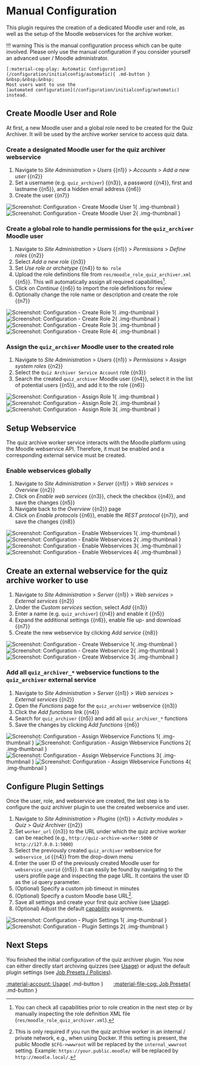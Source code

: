 # Manual Configuration

This plugin requires the creation of a dedicated Moodle user and role, as well
as the setup of the Moodle webservices for the archive worker.

!!! warning
    This is the manual configuration process which can be quite involved. Please
    only use the manual configuration if you consider yourself an advanced user
    / Moodle administrator.

    [:material-cog-play: Automatic Configuration](/configuration/initialconfig/automatic){ .md-button }
    &nbsp;&nbsp;&nbsp;
    Most users want to use the
    [automated configuration](/configuration/initialconfig/automatic) instead.

## Create Moodle User and Role

At first, a new Moodle user and a global role need to be created for the Quiz
Archiver. It will be used by the archive worker service to access quiz data.

### Create a designated Moodle user for the quiz archiver webservice
    
1. Navigate to _Site Administration_ > _Users_ {{n1}} > _Accounts_ > _Add a new user_ {{n2}}
2. Set a username (e.g. `quiz_archiver`) {{n3}}, a password {{n4}}, first and
       lastname {{n5}}, and a hidden email address {{n6}}
3. Create the user {{n7}}

![Screenshot: Configuration - Create Moodle User 1](/assets/configuration/configuration_create_moodle_user_1.png){ .img-thumbnail }
![Screenshot: Configuration - Create Moodle User 2](/assets/configuration/configuration_create_moodle_user_2.png){ .img-thumbnail }

### Create a global role to handle permissions for the `quiz_archiver` Moodle user

1. Navigate to _Site Administration_ > _Users_ {{n1}} > _Permissions_ > _Define roles_ {{n2}}
2. Select _Add a new role_ {{n3}}
3. Set _Use role or archetype_ {{n4}} to `No role`
4. Upload the role definitions file from `res/moodle_role_quiz_archiver.xml` {{n5}}.
   This will automatically assign all required capabilities[^1].
5. Click on _Continue_ {{n6}} to import the role definitions for review
6. Optionally change the role name or description and create the role {{n7}}

![Screenshot: Configuration - Create Role 1](/assets/configuration/configuration_create_role_1.png){ .img-thumbnail }
![Screenshot: Configuration - Create Role 2](/assets/configuration/configuration_create_role_2.png){ .img-thumbnail }
![Screenshot: Configuration - Create Role 3](/assets/configuration/configuration_create_role_3.png){ .img-thumbnail }
![Screenshot: Configuration - Create Role 4](/assets/configuration/configuration_create_role_4.png){ .img-thumbnail }

[^1]: You can check all capabilities prior to role creation in the next step or
by manually inspecting the role definition XML file
(`res/moodle_role_quiz_archiver.xml`).

### Assign the `quiz_archiver` Moodle user to the created role

1. Navigate to _Site Administration_ > _Users_ {{n1}} > _Permissions_ > _Assign system roles_ {{n2}}
2. Select the `Quiz Archiver Service Account` role {{n3}}
3. Search the created `quiz_archiver` Moodle user {{n4}}, select it in the list
   of potential users {{n5}}, and add it to the role {{n6}}

![Screenshot: Configuration - Assign Role 1](/assets/configuration/configuration_assign_role_1.png){ .img-thumbnail }
![Screenshot: Configuration - Assign Role 2](/assets/configuration/configuration_assign_role_2.png){ .img-thumbnail }
![Screenshot: Configuration - Assign Role 3](/assets/configuration/configuration_assign_role_3.png){ .img-thumbnail }


## Setup Webservice

The quiz archive worker service interacts with the Moodle platform using the
Moodle webservice API. Therefore, it must be enabled and a corresponding
external service must be created.

### Enable webservices globally

1. Navigate to _Site Administration_ > _Server_ {{n1}} > _Web services_ > _Overview_ {{n2}}
2. Click on _Enable web services_ {{n3}}, check the checkbox {{n4}}, and save the
   changes {{n5}}
3. Navigate back to the _Overview_ {{n2}} page
4. Click on _Enable protocols_ {{n6}}, enable the _REST protocol_ {{n7}}, and save the
   changes {{n8}}

![Screenshot: Configuration - Enable Webservices 1](/assets/configuration/configuration_enable_webservices_1.png){ .img-thumbnail }
![Screenshot: Configuration - Enable Webservices 2](/assets/configuration/configuration_enable_webservices_2.png){ .img-thumbnail }
![Screenshot: Configuration - Enable Webservices 3](/assets/configuration/configuration_enable_webservices_3.png){ .img-thumbnail }
![Screenshot: Configuration - Enable Webservices 4](/assets/configuration/configuration_enable_webservices_4.png){ .img-thumbnail }

## Create an external webservice for the quiz archive worker to use

1. Navigate to _Site Administration_ > _Server_ {{n1}} > _Web services_ > _External services_ {{n2}}
2. Under the _Custom services_ section, select _Add_ {{n3}}
3. Enter a name (e.g. `quiz_archiver`) {{n4}} and enable it {{n5}}
4. Expand the additional settings {{n6}}, enable file up- and download {{n7}}
5. Create the new webservice by clicking _Add service_ {{n8}}

![Screenshot: Configuration - Create Webservice 1](/assets/configuration/configuration_create_webservice_1.png){ .img-thumbnail }
![Screenshot: Configuration - Create Webservice 2](/assets/configuration/configuration_create_webservice_2.png){ .img-thumbnail }
![Screenshot: Configuration - Create Webservice 3](/assets/configuration/configuration_create_webservice_3.png){ .img-thumbnail }

### Add all `quiz_archiver_*` webservice functions to the `quiz_archiver` external service

1. Navigate to _Site Administration_ > _Server_ {{n1}} > _Web services_ > _External services_ {{n2}}
2. Open the _Functions_ page for the `quiz_archiver` webservice {{n3}}
3. Click the _Add functions_ link {{n4}}
4. Search for `quiz_archiver` {{n5}} and add all `quiz_archiver_*` functions
5. Save the changes by clicking _Add functions_ {{n6}}

![Screenshot: Configuration - Assign Webservice Functions 1](/assets/configuration/configuration_assign_webservice_functions_1.png){ .img-thumbnail }
![Screenshot: Configuration - Assign Webservice Functions 2](/assets/configuration/configuration_assign_webservice_functions_2.png){ .img-thumbnail }
![Screenshot: Configuration - Assign Webservice Functions 3](/assets/configuration/configuration_assign_webservice_functions_3.png){ .img-thumbnail }
![Screenshot: Configuration - Assign Webservice Functions 4](/assets/configuration/configuration_assign_webservice_functions_4.png){ .img-thumbnail }


## Configure Plugin Settings

Once the user, role, and webservice are created, the last step is to configure
the quiz archiver plugin to use the created webservice and user.

1. Navigate to _Site Administration_ > _Plugins_ {{n1}} > _Activity modules_ >
   _Quiz_ > _Quiz Archiver_ {{n2}}
2. Set `worker_url` {{n3}} to the URL under which the quiz archive worker can be
   reached (e.g., `http://quiz-archive-worker:5000` or `http://127.0.0.1:5000`)
3. Select the previously created `quiz_archiver` webservice for `webservice_id` {{n4}}
   from the drop-down menu
4. Enter the user ID of the previously created Moodle user for `webservice_userid` {{n5}}.
   It can easily be found by navigating to the users profile page and inspecting
   the page URL. It contains the user ID as the `id` query parameter.
5. (Optional) Specify a custom job timeout in minutes
6. (Optional) Specify a custom Moodle base URL[^2].
7. Save all settings and create your first quiz archive (see [Usage](#usage)).
8. (Optional) Adjust the default [capability](#capabilities) assignments.

![Screenshot: Configuration - Plugin Settings 1](/assets/configuration/configuration_plugin_settings_1.png){ .img-thumbnail }
![Screenshot: Configuration - Plugin Settings 2](/assets/configuration/configuration_plugin_settings_2.png){ .img-thumbnail }

[^2]: This is only required if you run the quiz archive worker in an internal / 
private network, e.g., when using Docker. If this setting is present, the public
Moodle `$CFG->wwwroot` will be replaced by the `internal_wwwroot` setting.
Example: `https://your.public.moodle/` will be replaced by `http://moodle.local/`.


## Next Steps

You finished the initial configuration of the quiz archiver plugin. You now can
either directly start archiving quizzes (see [Usage](/usage)) or adjust the
default plugin settings (see [Job Presets / Policies](/configuration/presets)).

[:material-account: Usage](/usage){ .md-button }
&nbsp; &nbsp; &nbsp;
[:material-file-cog: Job Presets](/configuration/presets){ .md-button }
